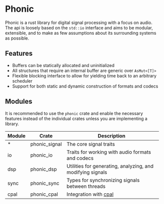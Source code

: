 # Phonic

Phonic is a rust library for digital signal processing with a focus on audio. The api is loosely based on the `std::io` interface and aims to be modular, extensible, and to make as few assumptions about its surrounding systems as possible.

## Features

- Buffers can be statically allocated and uninitialized
- All structures that require an internal buffer are generic over `AsMut<[T]>`
- Flexible blocking interface to allow for yielding time back to an arbitrary scheduler
- Support for both static and dynamic construction of formats and codecs

## Modules

It is recommended to use the `phonic` crate and enable the necessary features instead of the individual crates unless you are implementing a library.

| Module | Crate         | Description                                                |
| ------ | ------------- | ---------------------------------------------------------- |
| \*     | phonic_signal | The core signal traits                                     |
| io     | phonic_io     | Traits for working with audio formats and codecs           |
| dsp    | phonic_dsp    | Utilities for generating, analyzing, and modifying signals |
| sync   | phonic_sync   | Types for synchronizing signals between threads            |
| cpal   | phonic_cpal   | Integration with [cpal](https://github.com/rustaudio/cpal) |
